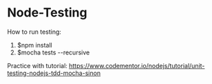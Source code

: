 # Node-Testing

How to run testing:

1. $npm install
2. $mocha tests --recursive

Practice with tutorial: https://www.codementor.io/nodejs/tutorial/unit-testing-nodejs-tdd-mocha-sinon
